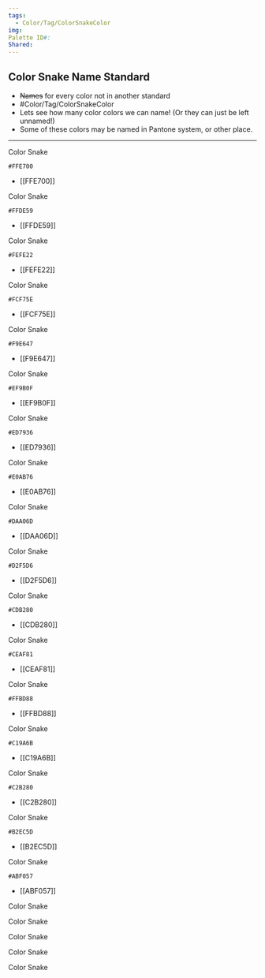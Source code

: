 ```yaml
---
tags:
  - Color/Tag/ColorSnakeColor
img: 
Palette ID#: 
Shared:
---
```

## Color Snake Name Standard
- ~~Names~~ for every color not in another standard
- #Color/Tag/ColorSnakeColor 
- Lets see how many color colors we can name! (Or they can just be left unnamed!)
- Some of these colors may be named in Pantone system, or other place.

---

Color Snake
```palette
#FFE700
```
- [[FFE700]]

Color Snake
```palette
#FFDE59
```
- [[FFDE59]]

Color Snake
```palette
#FEFE22
```
- [[FEFE22]]

Color Snake
```palette
#FCF75E
```
- [[FCF75E]]

Color Snake
```palette
#F9E647
```
- [[F9E647]]

Color Snake
```palette
#EF9B0F
```
- [[EF9B0F]]

Color Snake
```palette
#ED7936
```
- [[ED7936]]

Color Snake
```palette
#E0AB76
```
- [[E0AB76]]

Color Snake
```palette
#DAA06D
```
- [[DAA06D]]

Color Snake
```palette
#D2F5D6
```
- [[D2F5D6]]

Color Snake
```palette
#CDB280
```
- [[CDB280]]

Color Snake
```palette
#CEAF81
```
- [[CEAF81]]

Color Snake
```palette
#FFBD88
```
- [[FFBD88]]

Color Snake
```palette
#C19A6B
```
- [[C19A6B]]

Color Snake
```palette
#C2B280
```
- [[C2B280]]


Color Snake
```palette
#B2EC5D
```
- [[B2EC5D]]

Color Snake
```palette
#ABF057
```
- [[ABF057]]


Color Snake


Color Snake


Color Snake


Color Snake


Color Snake
